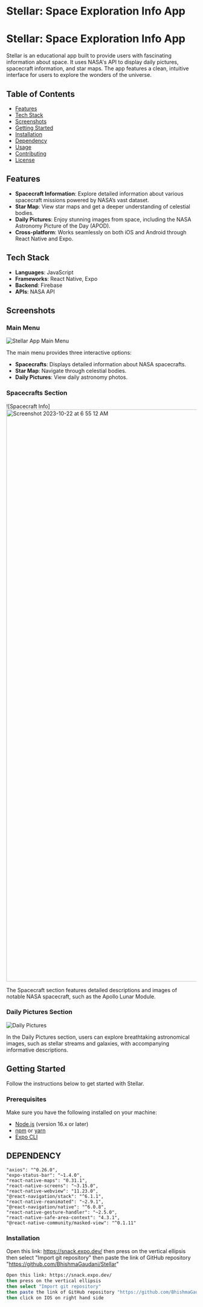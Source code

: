 # Stellar: Space Exploration Info App
# Stellar: Space Exploration Info App

Stellar is an educational app built to provide users with fascinating information about space. It uses NASA's API to display daily pictures, spacecraft information, and star maps. The app features a clean, intuitive interface for users to explore the wonders of the universe.

## Table of Contents
- [Features](#features)
- [Tech Stack](#tech-stack)
- [Screenshots](#screenshots)
- [Getting Started](#getting-started)
- [Installation](#installation)
- [Dependency](#dependency)
- [Usage](#usage)
- [Contributing](#contributing)
- [License](#license)

## Features
- **Spacecraft Information**: Explore detailed information about various spacecraft missions powered by NASA’s vast dataset.
- **Star Map**: View star maps and get a deeper understanding of celestial bodies.
- **Daily Pictures**: Enjoy stunning images from space, including the NASA Astronomy Picture of the Day (APOD).
- **Cross-platform**: Works seamlessly on both iOS and Android through React Native and Expo.

## Tech Stack
- **Languages**: JavaScript
- **Frameworks**: React Native, Expo
- **Backend**: Firebase
- **APIs**: NASA API

## Screenshots

### Main Menu
![Stellar App Main Menu](./path-to-main-menu-image)

The main menu provides three interactive options:
- **Spacecrafts**: Displays detailed information about NASA spacecrafts.
- **Star Map**: Navigate through celestial bodies.
- **Daily Pictures**: View daily astronomy photos.

### Spacecrafts Section
![Spacecraft Info]
<img width="1512" alt="Screenshot 2023-10-22 at 6 55 12 AM" src="https://github.com/ritessshhh/TimeLy/assets/81812754/2bc51d23-1341-4f30-bc01-93999aa55641">

The Spacecraft section features detailed descriptions and images of notable NASA spacecraft, such as the Apollo Lunar Module.

### Daily Pictures Section
![Daily Pictures](./path-to-daily-pictures-image)

In the Daily Pictures section, users can explore breathtaking astronomical images, such as stellar streams and galaxies, with accompanying informative descriptions.

## Getting Started
Follow the instructions below to get started with Stellar.

### Prerequisites
Make sure you have the following installed on your machine:
- [Node.js](https://nodejs.org/en/) (version 16.x or later)
- [npm](https://www.npmjs.com/) or [yarn](https://yarnpkg.com/)
- [Expo CLI](https://docs.expo.dev/get-started/installation/)

## DEPENDENCY
    "axios": "^0.26.0",
    "expo-status-bar": "~1.4.0",
    "react-native-maps": "0.31.1",
    "react-native-screens": "~3.15.0",
    "react-native-webview": "11.23.0",
    "@react-navigation/stack": "^6.1.1",
    "react-native-reanimated": "~2.9.1",
    "@react-navigation/native": "^6.0.8",
    "react-native-gesture-handler": "~2.5.0",
    "react-native-safe-area-context": "4.3.1",
    "@react-native-community/masked-view": "^0.1.11"


### Installation
Open this link: https://snack.expo.dev/
then press on the vertical ellipsis
then select "Import git repository"
then paste the link of GitHub repository "https://github.com/BhishmaGaudani/Stellar"

```bash
Open this link: https://snack.expo.dev/
then press on the vertical ellipsis
then select "Import git repository"
then paste the link of GitHub repository "https://github.com/BhishmaGaudani/Stellar"
then click on IOS on right hand side


